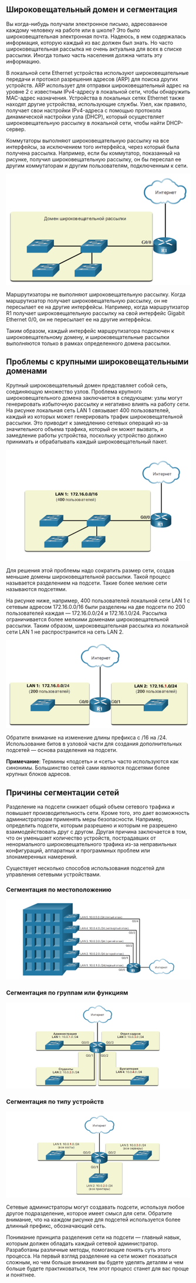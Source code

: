 <!-- verified: agorbachev 03.05.2022 -->

<!-- 11.4.1 -->
##  Широковещательный домен и сегментация

Вы когда-нибудь получали электронное письмо, адресованное каждому человеку на работе или в школе? Это было широковещательная электронная почта. Надеюсь, в нем содержалась информация, которую каждый из вас должен был знать. Но часто широковещательная рассылка не очень актуальна для всех в списке рассылки. Иногда только часть населения должна читать эту информацию.

В локальной сети Ethernet устройства используют широковещательные передачи и протокол разрешения адресов (ARP) для поиска других устройств. ARP использует для отправки широковещательный адрес на уровне 2 с известным IPv4-адресу в локальной сети, чтобы обнаружить  MAC-адрес назначения. Устройства в локальных сетях Ethernet также находят другие устройства, использующие службы.  Узел, как правило, получает свои настройки IPv4-адреса с помощью протокола динамической настройки узла (DHCP), который осуществляет широковещательную рассылку в локальной сети, чтобы найти DHCP-сервер.

Коммутаторы выполняют широковещательную рассылку на все интерфейсы, за исключением того интерфейса, через который была получена рассылка. Например, если бы коммутатор, показанный на рисунке, получил широковещательную рассылку, он бы переслал ее другим коммутаторам и другим пользователям, подключенным к сети.

![](./assets/11.4.1.png)
<!-- /courses/itn-dl/aeed55b0-34fa-11eb-ad9a-f74babed41a6/af22bd92-34fa-11eb-ad9a-f74babed41a6/assets/2e3033a2-1c25-11ea-81a0-ffc2c49b96bc.svg -->

Маршрутизаторы не выполняют широковещательную рассылку. Когда маршрутизатор получает широковещательную рассылку, он не пересылает ее на другие интерфейсы. Например, когда маршрутизатор R1 получает широковещательную рассылку на свой интерфейс Gigabit Ethernet 0/0, он не пересылает ее на другие интерфейсы.

Таким образом, каждый интерфейс маршрутизатора подключен к широковещательному домену, и широковещательные рассылки выполняются только в рамках определенного домена рассылки.

<!-- 11.4.2 -->
## Проблемы с крупными широковещательными доменами

Крупный широковещательный домен представляет собой сеть, соединяющую множество узлов. Проблема крупного широковещательного домена заключается в следующем: узлы могут генерировать избыточную рассылку и негативно влиять на работу сети. На рисунке локальная сеть LAN 1 связывает 400 пользователей, каждый из которых может генерировать трафик широковещательной рассылки. Это приводит к замедлению сетевых операций из-за значительного объема трафика, который он может вызвать, и замедление работы устройства, поскольку устройство должно принимать и обрабатывать каждый широковещательный пакет.

![](./assets/11.4.2-1.png)
<!-- /courses/itn-dl/aeed55b0-34fa-11eb-ad9a-f74babed41a6/af22bd92-34fa-11eb-ad9a-f74babed41a6/assets/2e305ab4-1c25-11ea-81a0-ffc2c49b96bc.svg -->

Для решения этой проблемы надо сократить размер сети, создав меньшие домены широковещательной рассылки. Такой процесс называется разделением на подсети. Такие более мелкие сети называются подсетями.

На рисунке ниже, например, 400 пользователей локальной сети LAN 1 с сетевым адресом 172.16.0.0/16 были разделены на две подсети по 200 пользователей каждая — 172.16.0.0/24 и 172.16.1.0/24. Рассылка ограничивается более мелкими доменами широковещательной рассылки. Таким образом, широковещательная рассылка из локальной сети LAN 1 не распространится на сеть LAN 2.

![](./assets/11.4.2-2.png)
<!-- /courses/itn-dl/aeed55b0-34fa-11eb-ad9a-f74babed41a6/af22bd92-34fa-11eb-ad9a-f74babed41a6/assets/2e3081c2-1c25-11ea-81a0-ffc2c49b96bc.svg -->

Обратите внимание на изменение длины префикса с /16 на /24. Использование битов в узловой части для создания дополнительных подсетей — основа разделения на подсети.

**Примечание**: Термины «подсеть» и «сеть» часто используются как синонимы. Большинство сетей сами являются подсетями более крупных блоков адресов.

<!-- 11.4.3 -->
## Причины сегментации сетей

Разделение на подсети снижает общий объем сетевого трафика и повышает производительность сети. Кроме того, это дает возможность администраторам применять меры безопасности. Например, определить подсети, которым разрешено и которым не разрешено взаимодействовать друг с другом. Другая причина заключается в том, что он уменьшает количество устройств, пострадавших от ненормального широковещательного трафика из-за неправильных конфигураций, аппаратных и программных проблем или злонамеренных намерений.

Существует несколько способов использования подсетей для управления сетевыми устройствами.

### Сегментация по местоположению

![](./assets/11.4.3-1.png)
<!-- /courses/itn-dl/aeed55b0-34fa-11eb-ad9a-f74babed41a6/af22bd92-34fa-11eb-ad9a-f74babed41a6/assets/2e30a8d5-1c25-11ea-81a0-ffc2c49b96bc.svg -->

### Сегментация по группам или функциям

![](./assets/11.4.3-2.png)
<!-- /courses/itn-dl/aeed55b0-34fa-11eb-ad9a-f74babed41a6/af22bd92-34fa-11eb-ad9a-f74babed41a6/assets/2e30cfe6-1c25-11ea-81a0-ffc2c49b96bc.svg -->

### Сегментация по типу устройств

![](./assets/11.4.3-3.png)
<!-- /courses/itn-dl/aeed55b0-34fa-11eb-ad9a-f74babed41a6/af22bd92-34fa-11eb-ad9a-f74babed41a6/assets/2e30f6f7-1c25-11ea-81a0-ffc2c49b96bc.svg -->

Сетевые администраторы могут создавать подсети, используя любое другое подразделение, которое имеет смысл для сети. Обратите внимание, что на каждом рисунке для подсетей используется более длинный префикс, обозначающий сеть.

Понимание принципа разделения сети на подсети — главный навык, которым должен обладать каждый сетевой администратор. Разработаны различные методы, помогающие понять суть этого процесса. На первый взгляд разделение на сети может показаться сложным, но чем больше внимания вы будете уделять деталям и чем больше будете практиковаться, тем этот процесс станет для вас проще и понятнее.

<!-- 11.4.4 -->
<!-- quiz -->

